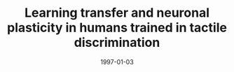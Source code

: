 ---
title: "Learning transfer and neuronal plasticity in humans trained in tactile discrimination"
collection: publications
permalink: /publication/1997_learning-transfer-and-neuronal-plasticity-in-human
date: 1997-01-03
year: 1997
venue: 'Neuroscience Letters'
authors: 'Spengler F, Roberts TPL, Poeppel D, Byl N, Rowley HA, Merzenich M'
number: '10'
citation: 'Spengler F, Roberts TPL, Poeppel D, Byl N, Rowley HA, Merzenich M (1997). Learning transfer and neuronal plasticity in humans trained in tactile discrimination. Neuroscience Letters.'
category: 'article'
---